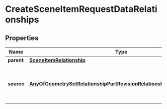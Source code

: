 

# CreateSceneItemRequestDataRelationships


## Properties

Name | Type | Description | Notes
------------ | ------------- | ------------- | -------------
**parent** | [**SceneItemRelationship**](SceneItemRelationship.md) |  |  [optional]
**source** | [**AnyOfGeometrySetRelationshipPartRevisionRelationshipSceneRelationship**](AnyOfGeometrySetRelationshipPartRevisionRelationshipSceneRelationship.md) | Relationship to a &#x60;geometry-set&#x60;, &#x60;part-revision&#x60;, or &#x60;scene&#x60;. |  [optional]



